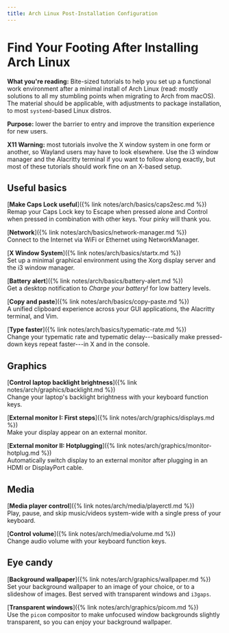 ```yaml
---
title: Arch Linux Post-Installation Configuration
---
```


# Find Your Footing After Installing Arch Linux

**What you're reading:** Bite-sized tutorials to help you set up a functional work environment after a minimal install of Arch Linux
(read: mostly solutions to all my stumbling points when migrating to Arch from macOS).
The material should be applicable, with adjustments to package installation, to most `systemd`-based Linux distros.

**Purpose:** lower the barrier to entry and improve the transition experience for new users.

**X11 Warning:** most tutorials involve the X window system in one form or another, so Wayland users may have to look elsewhere.
Use the i3 window manager and the Alacritty terminal if you want to follow along exactly, but most of these tutorials should work fine on an X-based setup.

## Useful basics

[**Make Caps Lock useful**]({% link notes/arch/basics/caps2esc.md %})
<br>
Remap your Caps Lock key to Escape when pressed alone and Control when pressed in combination with other keys.
Your pinky will thank you.

[**Network**]({% link notes/arch/basics/network-manager.md %})
<br>
Connect to the Internet via WiFi or Ethernet using NetworkManager.

[**X Window System**]({% link notes/arch/basics/startx.md %})
<br>
Set up a minimal graphical environment using the Xorg display server and the i3 window manager.

<!-- [**USB**]({% link notes/arch/basics/usb.md %}) -->
<!-- <br> -->
<!-- Read and write data from external USB drives. -->

[**Battery alert**]({% link notes/arch/basics/battery-alert.md %})
<br>
Get a desktop notification to *Charge your battery!* for low battery levels.

[**Copy and paste**]({% link notes/arch/basics/copy-paste.md %})
<br>
A unified clipboard experience across your GUI applications, the Alacritty terminal, and Vim.

[**Type faster**]({% link notes/arch/basics/typematic-rate.md %})
<br>
Change your typematic rate and typematic delay---basically make pressed-down keys repeat faster---in X and in the console.

## Graphics

[**Control laptop backlight brightness**]({% link notes/arch/graphics/backlight.md %})
<br>
Change your laptop's backlight brightness with your keyboard function keys.

[**External monitor I: First steps**]({% link notes/arch/graphics/displays.md %})
<br>
Make your display appear on an external monitor.

[**External monitor II: Hotplugging**]({% link notes/arch/graphics/monitor-hotplug.md %}) <br>
Automatically switch display to an external monitor after plugging in an HDMI or DisplayPort cable.

## Media

[**Media player control**]({% link notes/arch/media/playerctl.md %})
<br>
Play, pause, and skip music/videos system-wide with a single press of your keyboard.

[**Control volume**]({% link notes/arch/media/volume.md %})
<br>
Change audio volume with your keyboard function keys.

## Eye candy

[**Background wallpaper**]({% link notes/arch/graphics/wallpaper.md %})
<br>
Set your background wallpaper to an image of your choice, or to a slideshow of images.
Best served with transparent windows and `i3gaps`.

[**Transparent windows**]({% link notes/arch/graphics/picom.md %})
<br>
Use the `picom` compositor to make unfocused window backgrounds slightly transparent, so you can enjoy your background wallpaper.
